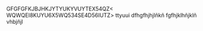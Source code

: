 GFGFGFKJBJHKJYTYUKYVUYTEX54QZ<  WQWQEI8KUYU6X5WQ534SE4D56IUTZ>
ttyuui
dfhgfhjhjlñkñ
fgfhjklhñjklñ
vhbjñjl
